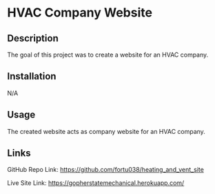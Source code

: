 # HVAC Company Website

## Description

The goal of this project was to create a website for an HVAC company.

## Installation

N/A

## Usage

The created website acts as company website for an HVAC company.

## Links

GitHub Repo Link: https://github.com/fortu038/heating_and_vent_site

Live Site Link: https://gopherstatemechanical.herokuapp.com/
